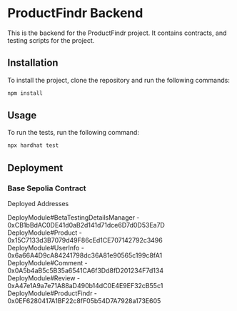 # ProductFindr Backend

This is the backend for the ProductFindr project. It contains contracts, and testing scripts for the project.

## Installation

To install the project, clone the repository and run the following commands:

```bash
npm install
```

## Usage

To run the tests, run the following command:

```bash
npx hardhat test
```

## Deployment

### Base Sepolia Contract

Deployed Addresses

DeployModule#BetaTestingDetailsManager - 0xCB1bBdAC0DE41d0aB2d141d71dce6D7d0D53Ea7D
DeployModule#Product - 0x15C7133d3B7079d49F86cEd1CE707142792c3496
DeployModule#UserInfo - 0x6a66A4D9cA84241798dc36A81e90565c199c8fA1
DeployModule#Comment - 0x0A5b4aB5c5B35a6541CA6f3Dd8fD201234F7d134
DeployModule#Review - 0xA47e1A9a7e71A88aD490b14dC0E4E9EF32cB55c1
DeployModule#ProductFindr - 0x0EF6280417A1BF22c8fF05b54D7A7928a173E605
